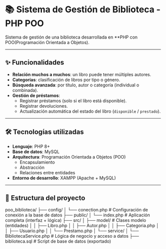# 📚 Sistema de Gestión de Biblioteca - PHP POO

Sistema de gestión de una biblioteca desarrollada en **PHP con POO(Programación Orientada a Objetos).

---

## ✨ Funcionalidades
- **Relación muchos a muchos**: un libro puede tener múltiples autores.
- **Categorías**: clasificación de libros por tipo o género.
- **Búsqueda avanzada**: por título, autor o categoría (individual o combinada).
- **Gestión de préstamos**:
  - Registrar préstamos (solo si el libro está disponible).
  - Registrar devoluciones.
  - Actualización automática del estado del libro (`disponible` / `prestado`).

---

## 🛠️ Tecnologías utilizadas

- **Lenguaje**: PHP 8+
- **Base de datos**: MySQL
- **Arquitectura**: Programación Orientada a Objetos (POO)
  - Encapsulamiento
  - Abstracción
  - Relaciones entre entidades
- **Entorno de desarrollo**: XAMPP (Apache + MySQL)

---

## 📁 Estructura del proyecto
poo_biblioteca/
├── config/
│ └── conection.php # Configuración de conexión a la base de datos
├── public/
│ └── index.php # Aplicación completa (interfaz + lógica)
├── src/
│ ├── model/ # Clases modelo (entidades)
│ │ ├── Libro.php
│ │ ├── Autor.php
│ │ ├── Categoria.php
│ │ ├── Usuario.php
│ │ └── Prestamo.php
│ └── service/
│ └── BibliotecaService.php # Lógica de negocio y acceso a datos
├── biblioteca.sql # Script de base de datos (exportado)